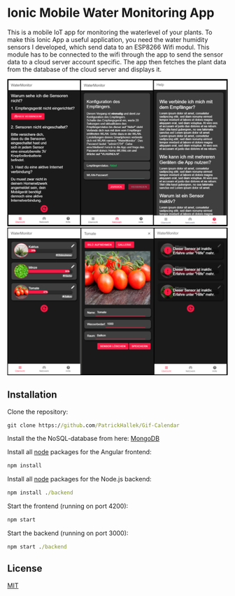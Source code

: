 # Ionic Mobile Water Monitoring App

This is a mobile IoT app for monitoring the waterlevel of your plants.
To make this Ionic App a useful application, you need the water humidity sensors I developed, which send data to an ESP8266 Wifi modul. This module has to be connected to the wifi through the app to send the sensor data to a cloud server account specific. The app then fetches the plant data from the database of the cloud server and displays it.

![Ionic App](https://raw.githubusercontent.com/PatrickHallek/Water-Monitor/master/src/assets/Watermonitor-1.png)
![Ionic App](https://raw.githubusercontent.com/PatrickHallek/Water-Monitor/master/src/assets/Watermonitor-2.png)

## Installation

Clone the repository:

```cmd
git clone https://github.com/PatrickHallek/Gif-Calendar
```

Install the the NoSQL-database from here: [MongoDB](https://www.mongodb.com/download-center/community)

Install all [node](https://nodejs.org/en/) packages for the Angular frontend:

```cmd
npm install
```

Install all [node](https://nodejs.org/en/) packages for the Node.js backend:

```cmd
npm install ./backend
```

Start the frontend (running on port 4200):

```cmd
npm start
```

Start the backend (running on port 3000):

```cmd
npm start ./backend
```

## License

[MIT](https://choosealicense.com/licenses/mit/)
